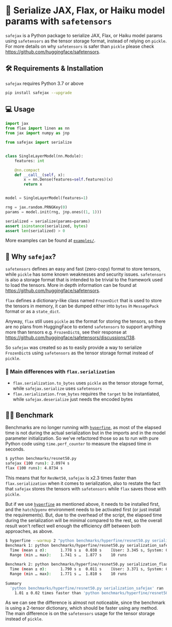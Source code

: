 # 🔐 Serialize JAX, Flax, or Haiku model params with `safetensors`

`safejax` is a Python package to serialize JAX, Flax, or Haiku model params using `safetensors`
as the tensor storage format, instead of relying on `pickle`. For more details on why
`safetensors` is safer than `pickle` please check https://github.com/huggingface/safetensors.

## 🛠️ Requirements & Installation

`safejax` requires Python 3.7 or above

```bash
pip install safejax --upgrade
```

## 💻 Usage

```python
import jax
from flax import linen as nn
from jax import numpy as jnp

from safejax import serialize


class SingleLayerModel(nn.Module):
    features: int

    @nn.compact
    def __call__(self, x):
        x = nn.Dense(features=self.features)(x)
        return x


model = SingleLayerModel(features=1)

rng = jax.random.PRNGKey(0)
params = model.init(rng, jnp.ones((1, 1)))

serialized = serialize(params=params)
assert isinstance(serialized, bytes)
assert len(serialized) > 0
```

More examples can be found at [`examples/`](./examples).

## 🤔 Why `safejax`?

`safetensors` defines an easy and fast (zero-copy) format to store tensors,
while `pickle` has some known weaknesses and security issues. `safetensors`
is also a storage format that is intended to be trivial to the framework
used to load the tensors. More in depth information can be found at 
https://github.com/huggingface/safetensors.

`flax` defines a dictionary-like class named `FrozenDict` that is used to
store the tensors in memory, it can be dumped either into `bytes` in `MessagePack`
format or as a `state_dict`.

Anyway, `flax` still uses `pickle` as the format for storing the tensors, so 
there are no plans from HuggingFace to extend `safetensors` to support anything
more than tensors e.g. `FrozenDict`s, see their response at
https://github.com/huggingface/safetensors/discussions/138.

So `safejax` was created so as to easily provide a way to serialize `FrozenDict`s
using `safetensors` as the tensor storage format instead of `pickle`.

### 📄 Main differences with `flax.serialization`

* `flax.serialization.to_bytes` uses `pickle` as the tensor storage format, while
`safejax.serialize` uses `safetensors`
* `flax.serialization.from_bytes` requires the `target` to be instantiated, while
`safejax.deserialize` just needs the encoded bytes

## 🏋🏼 Benchmark

Benchmarks are no longer running with [`hyperfine`](https://github.com/sharkdp/hyperfine),
as most of the elapsed time is not during the actual serialization but in the imports and
in the model parameter initialization. So we've refactored those so as to run with pure
Python code using `time.perf_counter` to measure the elapsed time in seconds.

```bash
$ python benchmarks/resnet50.py
safejax (100 runs): 2.0974 s
flax (100 runs): 4.8734 s
```

This means that for `ResNet50`, `safejax` is x2.3 times faster than `flax.serialization` when
it comes to serialization, also to restate the fact that `safejax` stores the tensors with
`safetensors` while `flax` saves those with `pickle`.

But if we use [`hyperfine`](https://github.com/sharkdp/hyperfine) as mentioned above, it needs
to be installed first, and the `hatch`/`pyenv` environment needs to be activated
first (or just install the requirements). But, due to the overhead of the script, the 
elapsed time during the serialization will be minimal compared to the rest, so the overall
result won't reflect well enough the efficiency diff between both approaches, as above.

```bash
$ hyperfine --warmup 2 "python benchmarks/hyperfine/resnet50.py serialization_safejax" "python benchmarks/hyperfine/resnet50.py serialization_flax"
Benchmark 1: python benchmarks/hyperfine/resnet50.py serialization_safejax
  Time (mean ± σ):      1.778 s ±  0.038 s    [User: 3.345 s, System: 0.511 s]
  Range (min … max):    1.741 s …  1.877 s    10 runs
 
Benchmark 2: python benchmarks/hyperfine/resnet50.py serialization_flax
  Time (mean ± σ):      1.790 s ±  0.011 s    [User: 3.371 s, System: 0.478 s]
  Range (min … max):    1.771 s …  1.810 s    10 runs
 
Summary
  'python benchmarks/hyperfine/resnet50.py serialization_safejax' ran
    1.01 ± 0.02 times faster than 'python benchmarks/hyperfine/resnet50.py serialization_flax'
```

As we can see the difference is almost not noticeable, since the benchmark is using a 
2-tensor dictionary, which should be faster using any method. The main difference is on
the `safetensors` usage for the tensor storage instead of `pickle`.
